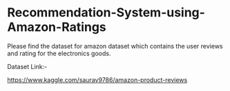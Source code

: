 # Recommendation-System-using-Amazon-Ratings
Please find the dataset for amazon dataset which contains the user reviews and rating for the electronics goods.

Dataset Link:-

https://www.kaggle.com/saurav9786/amazon-product-reviews
